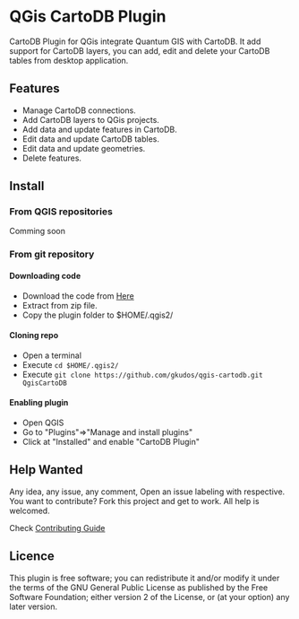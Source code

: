 QGis CartoDB Plugin
===================

CartoDB Plugin for QGis integrate Quantum GIS with CartoDB. It add support for CartoDB layers, you can add, edit and delete your CartoDB tables from desktop application.


## Features

* Manage CartoDB connections.
* Add CartoDB layers to QGis projects.
* Add data and update features in CartoDB.
* Edit data and update CartoDB tables.
* Edit data and update geometries.
* Delete features.

## Install

### From QGIS repositories

Comming soon

### From git repository

#### Downloading code
* Download the code from [Here](https://github.com/gkudos/qgis-cartodb/archive/master.zip)
* Extract from zip file.
* Copy the plugin folder to $HOME/.qgis2/

#### Cloning repo

* Open a terminal
* Execute `cd $HOME/.qgis2/`
* Execute `git clone https://github.com/gkudos/qgis-cartodb.git QgisCartoDB`

#### Enabling plugin

* Open QGIS
* Go to "Plugins"=>"Manage and install plugins"
* Click at "Installed" and enable "CartoDB Plugin"

## Help Wanted

Any idea, any issue, any comment, Open an issue labeling with respective. You want to contribute? Fork this project and get to work. All help is welcomed.

Check [Contributing Guide](https://github.com/gkudos/qgis-cartodb/blob/master/CONTRIBUTING.md)

## Licence

This plugin is free software; you can redistribute it and/or modify it under the terms of the GNU General Public License as published by the Free Software Foundation; either version 2 of the License, or (at your option) any later version.
